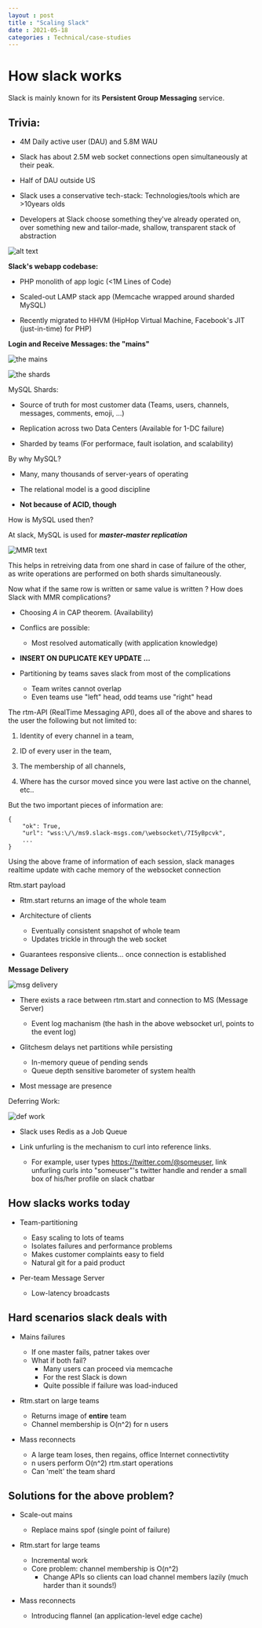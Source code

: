 ```yaml
---
layout : post
title : "Scaling Slack"
date : 2021-05-18
categories : Technical/case-studies
---
```


# How slack works

Slack is mainly known for its **Persistent Group Messaging** service.


## Trivia:

* 4M Daily active user (DAU) and 5.8M WAU

* Slack has about 2.5M web socket connections open simultaneously at their peak.
 
* Half of DAU outside US

* Slack uses a conservative tech-stack: Technologies/tools which are >10years olds

* Developers at Slack choose something they've already operated on, over something new and tailor-made, shallow, transparent stack of abstraction



![alt text](https://github.com/Hemantr05/hemantr05.github.io/blob/new_portfolio/assets/img/slack_arch.jpeg?raw=true)

**Slack's webapp codebase:**

* PHP monolith of app logic (<1M Lines of Code)

* Scaled-out LAMP stack app (Memcache wrapped around sharded MySQL)

* Recently migrated to HHVM (HipHop Virtual Machine, Facebook's JIT (just-in-time) for PHP)


**Login and Receive Messages: the "mains"**

![the mains](https://github.com/Hemantr05/hemantr05.github.io/blob/new_portfolio/assets/img/slack_the_mains.jpeg?raw=true)


![the shards](https://github.com/Hemantr05/hemantr05.github.io/blob/new_portfolio/assets/img/slack_the_shards.jpeg?raw=true)

MySQL Shards:

* Source of truth for most customer data (Teams, users, channels, messages, comments, emoji, ...)

* Replication across two Data Centers (Available for 1-DC failure)

* Sharded by teams (For performace, fault isolation, and scalability)

By why MySQL?

* Many, many thousands of server-years of operating

* The relational model is a good discipline

* **Not because of ACID, though**

How is MySQL used then?

At slack, MySQL is used for ***master-master replication***

![MMR text](https://github.com/Hemantr05/hemantr05.github.io/blob/new_portfolio/assets/img/slack_MMR.jpeg?raw=true)

This helps in retreiving data from one shard in case of failure of the other, as write operations are performed on both shards simultaneously.


Now what if the same row is written or same value is written ? How does Slack with MMR complications?

* Choosing *A* in CAP theorem. (Availability)

* Conflics are possible:
    * Most resolved automatically (with application knowledge)

* **INSERT ON DUPLICATE KEY UPDATE ...**

* Partitioning by teams saves slack from most of the complications
    * Team writes cannot overlap
    * Even teams use "left" head, odd teams use "right" head


The rtm-API (RealTime Messaging API), does all of the above and shares to the user the following but not limited to:

1. Identity of every channel in a team,

2. ID of every user in the team,

3. The membership of all channels,

4. Where has the cursor moved since you were last active on the channel, etc..

But the two important pieces of information are: 

```
{
    "ok": True,
    "url": "wss:\/\/ms9.slack-msgs.com/\websocket\/7I5yBpcvk",
    ...
}
```

Using the above frame of information of each session, slack manages realtime update with cache memory of the websocket connection

Rtm.start payload

* Rtm.start returns an image of the whole team

* Architecture of clients
    * Eventually consistent snapshot of whole team
    * Updates trickle in through the web socket

* Guarantees responsive clients... once connection is established


**Message Delivery**

![msg delivery](https://github.com/Hemantr05/hemantr05.github.io/blob/new_portfolio/assets/img/slack_msg_delivery.jpeg?raw=true)

* There exists a race between rtm.start and connection to MS (Message Server)
    * Event log machanism (the hash in the above websocket url, points to the event log)

* Glitchesm delays net partitions while persisting
    * In-memory queue of pending sends
    * Queue depth sensitive barometer of system health

* Most message are presence 


Deferring Work:

![def work](https://github.com/Hemantr05/hemantr05.github.io/blob/new_portfolio/assets/img/slack_def_work.jpeg?raw=true)

* Slack uses Redis as a Job Queue

* Link unfurling is the mechanism to curl into reference links.

    * For example, user types https://twitter.com/@someuser, link unfurling curls into "someuser"'s twitter handle and render a small box of his/her profile on slack chatbar

 
## How slacks works today

* Team-partitioning
    * Easy scaling to lots of teams
    * Isolates failures and performance problems
    * Makes customer complaints easy to field
    * Natural git for a paid product

* Per-team Message Server
    * Low-latency broadcasts


## Hard scenarios slack deals with

* Mains failures
    * If one master fails, patner takes over
    * What if both fail?
        * Many users can proceed via memcache
        * For the rest Slack is down
        * Quite possible if failure was load-induced

* Rtm.start on large teams
    * Returns image of **entire** team
    * Channel membership is O(n^2) for n users

* Mass reconnects
    * A large team loses, then regains, office Internet connectivtity
    * n users perform O(n^2) rtm.start operations
    * Can 'melt' the team shard

## Solutions for the above problem?

* Scale-out mains
    * Replace mains spof (single point of failure)

* Rtm.start for large teams
    * Incremental work
    * Core problem: channel membership is O(n^2)
        * Change APIs so clients can load channel members lazily (much harder than it sounds!)

* Mass reconnects
    * Introducing flannel (an application-level edge cache)


